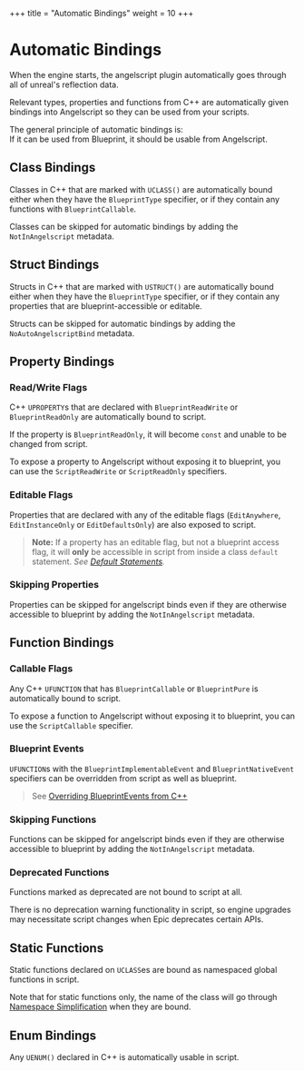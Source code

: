 +++
title = "Automatic Bindings"
weight = 10
+++

# Automatic Bindings
When the engine starts, the angelscript plugin automatically goes through all of unreal's reflection data.

Relevant types, properties and functions from C++ are automatically given bindings into Angelscript so they can be used from your scripts.

The general principle of automatic bindings is:  
If it can be used from Blueprint, it should be usable from Angelscript.

## Class Bindings
Classes in C++ that are marked with `UCLASS()` are automatically bound either when they have the `BlueprintType` specifier, or if they contain any functions with `BlueprintCallable`.

Classes can be skipped for automatic bindings by adding the `NotInAngelscript` metadata.

## Struct Bindings
Structs in C++ that are marked with `USTRUCT()` are automatically bound either when they have the `BlueprintType` specifier, or if they contain any properties that are blueprint-accessible or editable.

Structs can be skipped for automatic bindings by adding the `NoAutoAngelscriptBind` metadata.

## Property Bindings
### Read/Write Flags
C++ `UPROPERTY`s that are declared with `BlueprintReadWrite` or `BlueprintReadOnly` are automatically bound to script.

If the property is `BlueprintReadOnly`, it will become `const` and unable to be changed from script.

To expose a property to Angelscript without exposing it to blueprint, you can use the `ScriptReadWrite` or `ScriptReadOnly` specifiers.

### Editable Flags
Properties that are declared with any of the editable flags (`EditAnywhere`, `EditInstanceOnly` or `EditDefaultsOnly`) are also exposed to script.

> **Note:** If a property has an editable flag, but not a blueprint access flag, it will **only** be accessible in script from inside a class `default` statement.
> *See [Default Statements](/scripting/actors-components/#default-statements).*

### Skipping Properties
Properties can be skipped for angelscript binds even if they are otherwise accessible to blueprint by adding the `NotInAngelscript` metadata.

## Function Bindings
### Callable Flags
Any C++ `UFUNCTION` that has `BlueprintCallable` or `BlueprintPure` is automatically bound to script.

To expose a function to Angelscript without exposing it to blueprint, you can use the `ScriptCallable` specifier.

### Blueprint Events
`UFUNCTION`s with the `BlueprintImplementableEvent` and `BlueprintNativeEvent` specifiers can be overridden from script as well as blueprint.

> See [Overriding BlueprintEvents from C++](/scripting/functions-and-events/#overriding-blueprintevents-from-c)

### Skipping Functions
Functions can be skipped for angelscript binds even if they are otherwise accessible to blueprint by adding the `NotInAngelscript` metadata.

### Deprecated Functions
Functions marked as deprecated are not bound to script at all.

There is no deprecation warning functionality in script, so engine upgrades may necessitate script changes when Epic deprecates certain APIs.

## Static Functions
Static functions declared on `UCLASS`es are bound as namespaced global functions in script.

Note that for static functions only, the name of the class will go through [Namespace Simplification](/scripting/function-libraries/#namespace-simplification) when they are bound.

## Enum Bindings
Any `UENUM()` declared in C++ is automatically usable in script.